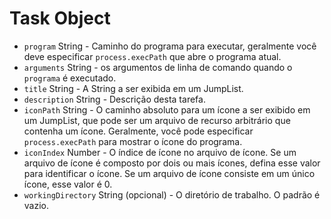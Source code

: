 # Task Object

* `program` String - Caminho do programa para executar, geralmente você deve especificar `process.execPath` que abre o programa atual.
* `arguments` String - os argumentos de linha de comando quando o `programa` é executado.
* `title` String - A String a ser exibida em um JumpList.
* `description` String - Descrição desta tarefa.
* `iconPath` String - O caminho absoluto para um ícone a ser exibido em um JumpList, que pode ser um arquivo de recurso arbitrário que contenha um ícone. Geralmente, você pode especificar `process.execPath` para mostrar o ícone do programa.
* `iconIndex` Number - O índice de ícone no arquivo de ícone. Se um arquivo de ícone é composto por dois ou mais ícones, defina esse valor para identificar o ícone. Se um arquivo de ícone consiste em um único ícone, esse valor é 0.
* `workingDirectory` String (opcional) - O diretório de trabalho. O padrão é vazio.
